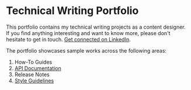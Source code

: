# Technical Writing Portfolio
This portfolio contains my technical writing projects as a content designer. If you find anything interesting and want to know more, please don't hesitate to get in touch. [Get connected on LinkedIn](https://www.linkedin.com/in/qixin-xu-474758161/).

The portfolio showcases sample works across the following areas:
1. How-To Guides
3. [API Documentation](https://github.com/qxx-1010/portfolio-qixin/blob/8d70785f2a27aabc2947ba8c4857c67fd77139e4/API%20documentation%20sample.md)
4. Release Notes
5. [Style Guidelines](https://github.com/qxx-1010/portfolio-qixin/blob/b0e57685586c8879beb9a6f4017f2420d8b765b9/Style%20guidelines%20sample.md)

